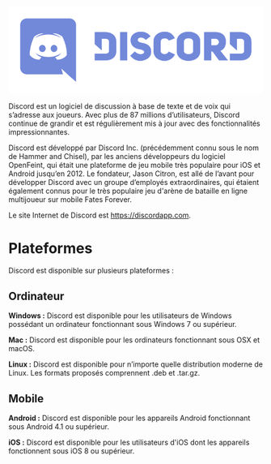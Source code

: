<!--TITLE: Discord -->

![Logo](/uploads/discord/logo.png "Logo")

Discord est un logiciel de discussion à base de texte et de voix qui s’adresse aux joueurs. Avec plus de 87 millions d’utilisateurs, Discord continue de grandir et est régulièrement mis à jour avec des fonctionnalités impressionnantes.

Discord est développé par Discord Inc. (précédemment connu sous le nom de Hammer and Chisel), par les anciens développeurs du logiciel OpenFeint, qui était une plateforme de jeu mobile très populaire pour iOS et Android jusqu’en 2012. Le fondateur, Jason Citron, est allé de l’avant pour développer Discord avec un groupe d’employés extraordinaires, qui étaient également connus pour le très populaire jeu d'arène de bataille en ligne multijoueur sur mobile Fates Forever.

Le site Internet de Discord est https://discordapp.com.

# Plateformes
Discord est disponible sur plusieurs plateformes : 

## Ordinateur
**Windows :** Discord est disponible pour les utilisateurs de Windows possédant un ordinateur fonctionnant sous Windows 7 ou supérieur. 

**Mac :** Discord est disponible pour les ordinateurs fonctionnant sous OSX et macOS.

**Linux :** Discord est disponible pour n’importe quelle distribution moderne de Linux. Les formats proposés comprennent .deb et .tar.gz.

## Mobile
**Android :** Discord est disponible pour les appareils Android fonctionnant sous Android 4.1 ou supérieur.

**iOS :** Discord est disponible pour les utilisateurs d'iOS dont les appareils fonctionnent sous iOS 8 ou supérieur. 